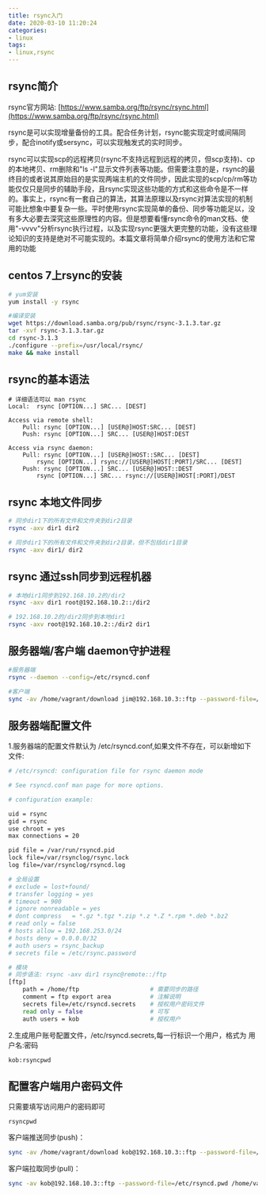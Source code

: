 ```yaml
---
title: rsync入门
date: 2020-03-10 11:20:24
categories:
- linux
tags:
- linux,rsync
---
```


## rsync简介
rsync官方网站: [https://www.samba.org/ftp/rsync/rsync.html](https://www.samba.org/ftp/rsync/rsync.html)


rsync是可以实现增量备份的工具。配合任务计划，rsync能实现定时或间隔同步，配合inotify或sersync，可以实现触发式的实时同步。

rsync可以实现scp的远程拷贝(rsync不支持远程到远程的拷贝，但scp支持)、cp的本地拷贝、rm删除和"ls -l"显示文件列表等功能。但需要注意的是，rsync的最终目的或者说其原始目的是实现两端主机的文件同步，因此实现的scp/cp/rm等功能仅仅只是同步的辅助手段，且rsync实现这些功能的方式和这些命令是不一样的。事实上，rsync有一套自己的算法，其算法原理以及rsync对算法实现的机制可能比想象中要复杂一些。平时使用rsync实现简单的备份、同步等功能足以，没有多大必要去深究这些原理性的内容。但是想要看懂rsync命令的man文档、使用"-vvvv"分析rsync执行过程，以及实现rsync更强大更完整的功能，没有这些理论知识的支持是绝对不可能实现的。本篇文章将简单介绍rsync的使用方法和它常用的功能

<!--more-->

## centos 7上rsync的安装
````bash
# yum安装
yum install -y rsync

#编译安装
wget https://download.samba.org/pub/rsync/rsync-3.1.3.tar.gz
tar -xvf rsync-3.1.3.tar.gz
cd rsync-3.1.3
./configure --prefix=/usr/local/rsync/
make && make install
````
## rsync的基本语法
````
# 详细语法可以 man rsync
Local:  rsync [OPTION...] SRC... [DEST]

Access via remote shell:
    Pull: rsync [OPTION...] [USER@]HOST:SRC... [DEST]
    Push: rsync [OPTION...] SRC... [USER@]HOST:DEST

Access via rsync daemon:
    Pull: rsync [OPTION...] [USER@]HOST::SRC... [DEST]
        rsync [OPTION...] rsync://[USER@]HOST[:PORT]/SRC... [DEST]
    Push: rsync [OPTION...] SRC... [USER@]HOST::DEST
        rsync [OPTION...] SRC... rsync://[USER@]HOST[:PORT]/DEST

````

## rsync 本地文件同步
````bash
# 同步dir1下的所有文件和文件夹到dir2目录
rsync -axv dir1 dir2

# 同步dir1下的所有文件和文件夹到dir2目录，但不包括dir1目录
rsync -axv dir1/ dir2

````

## rsync 通过ssh同步到远程机器
````bash
# 本地dir1同步到192.168.10.2的/dir2
rsync -axv dir1 root@192.168.10.2::/dir2

# 192.168.10.2的/dir2同步到本地dir1
rsync -axv root@192.168.10.2::/dir2 dir1
````

## 服务器端/客户端 daemon守护进程
````bash
#服务器端
rsync --daemon --config=/etc/rsyncd.conf

#客户端
sync -av /home/vagrant/download jim@192.168.10.3::ftp --password-file=/etc/rsyncd.pwd
````

## 服务器端配置文件
1.服务器端的配置文件默认为 /etc/rsyncd.conf,如果文件不存在，可以新增如下文件:
````bash
# /etc/rsyncd: configuration file for rsync daemon mode

# See rsyncd.conf man page for more options.

# configuration example:

uid = rsync
gid = rsync
use chroot = yes
max connections = 20

pid file = /var/run/rsyncd.pid
lock file=/var/rsynclog/rsync.lock
log file=/var/rsynclog/rsyncd.log

# 全局设置
# exclude = lost+found/
# transfer logging = yes
# timeout = 900
# ignore nonreadable = yes
# dont compress   = *.gz *.tgz *.zip *.z *.Z *.rpm *.deb *.bz2
# read only = false
# hosts allow = 192.168.253.0/24
# hosts deny = 0.0.0.0/32 
# auth users = rsync_backup 
# secrets file = /etc/rsync.password 

# 模块
# 同步语法: rsync -axv dir1 rsync@remote::/ftp
[ftp]
    path = /home/ftp                    # 需要同步的路径
    comment = ftp export area           # 注解说明
    secrets file=/etc/rsyncd.secrets    # 授权用户密码文件
    read only = false                   # 可写
    auth users = kob                    # 授权用户
````

2.生成用户账号配置文件，/etc/rsyncd.secrets,每一行标识一个用户，格式为 用户名:密码
````
kob:rsyncpwd
````

## 配置客户端用户密码文件
只需要填写访问用户的密码即可
````
rsyncpwd
````
客户端推送同步(push)：
````bash
sync -av /home/vagrant/download kob@192.168.10.3::ftp --password-file=/etc/rsyncd.pwd
````

客户端拉取同步(pull)：
````bash
sync -av kob@192.168.10.3::ftp --password-file=/etc/rsyncd.pwd /home/vagrant/download
````



